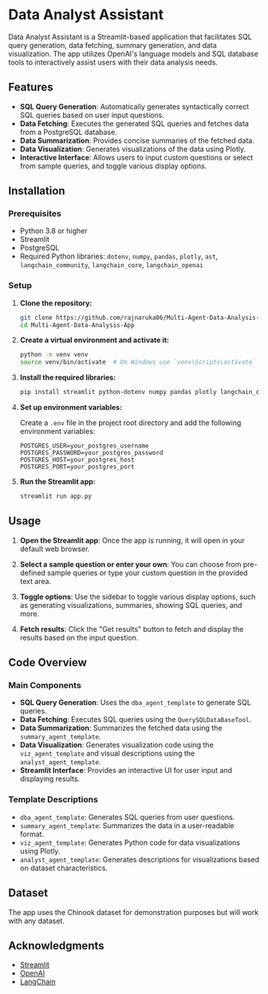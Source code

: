 # Data Analyst Assistant

Data Analyst Assistant is a Streamlit-based application that facilitates SQL query generation, data fetching, summary generation, and data visualization. The app utilizes OpenAI's language models and SQL database tools to interactively assist users with their data analysis needs.

## Features

- **SQL Query Generation**: Automatically generates syntactically correct SQL queries based on user input questions.
- **Data Fetching**: Executes the generated SQL queries and fetches data from a PostgreSQL database.
- **Data Summarization**: Provides concise summaries of the fetched data.
- **Data Visualization**: Generates visualizations of the data using Plotly.
- **Interactive Interface**: Allows users to input custom questions or select from sample queries, and toggle various display options.

## Installation

### Prerequisites

- Python 3.8 or higher
- Streamlit
- PostgreSQL
- Required Python libraries: `dotenv`, `numpy`, `pandas`, `plotly`, `ast`, `langchain_community`, `langchain_core`, `langchain_openai`

### Setup

1. **Clone the repository:**

    ```bash
    git clone https://github.com/rajnaruka06/Multi-Agent-Data-Analysis-App.git
    cd Multi-Agent-Data-Analysis-App
    ```

2. **Create a virtual environment and activate it:**

    ```bash
    python -m venv venv
    source venv/bin/activate  # On Windows use `venv\Scripts\activate`
    ```

3. **Install the required libraries:**

    ```bash
    pip install streamlit python-dotenv numpy pandas plotly langchain_community langchain_core langchain_openai
    ```

4. **Set up environment variables:**

    Create a `.env` file in the project root directory and add the following environment variables:

    ```env
    POSTGRES_USER=your_postgres_username
    POSTGRES_PASSWORD=your_postgres_password
    POSTGRES_HOST=your_postgres_host
    POSTGRES_PORT=your_postgres_port
    ```

5. **Run the Streamlit app:**

    ```bash
    streamlit run app.py
    ```

## Usage

1. **Open the Streamlit app**: Once the app is running, it will open in your default web browser.

2. **Select a sample question or enter your own**: You can choose from pre-defined sample queries or type your custom question in the provided text area.

3. **Toggle options**: Use the sidebar to toggle various display options, such as generating visualizations, summaries, showing SQL queries, and more.

4. **Fetch results**: Click the "Get results" button to fetch and display the results based on the input question.

## Code Overview

### Main Components

- **SQL Query Generation**: Uses the `dba_agent_template` to generate SQL queries.
- **Data Fetching**: Executes SQL queries using the `QuerySQLDataBaseTool`.
- **Data Summarization**: Summarizes the fetched data using the `summary_agent_template`.
- **Data Visualization**: Generates visualization code using the `viz_agent_template` and visual descriptions using the `analyst_agent_template`.
- **Streamlit Interface**: Provides an interactive UI for user input and displaying results.

### Template Descriptions

- `dba_agent_template`: Generates SQL queries from user questions.
- `summary_agent_template`: Summarizes the data in a user-readable format.
- `viz_agent_template`: Generates Python code for data visualizations using Plotly.
- `analyst_agent_template`: Generates descriptions for visualizations based on dataset characteristics.

## Dataset

The app uses the Chinook dataset for demonstration purposes but will work with any dataset. 

## Acknowledgments

- [Streamlit](https://streamlit.io/)
- [OpenAI](https://openai.com/)
- [LangChain](https://langchain.com/)